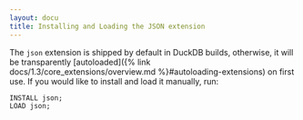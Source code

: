 ```yaml
---
layout: docu
title: Installing and Loading the JSON extension
---
```


The `json` extension is shipped by default in DuckDB builds, otherwise, it will be transparently [autoloaded]({% link docs/1.3/core_extensions/overview.md %}#autoloading-extensions) on first use. If you would like to install and load it manually, run:

```sql
INSTALL json;
LOAD json;
```
